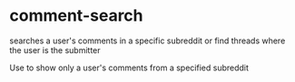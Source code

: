 # comment-search
searches a user's comments in a specific subreddit or find threads where the user is the submitter

Use to show only a user's comments from a specified subreddit

